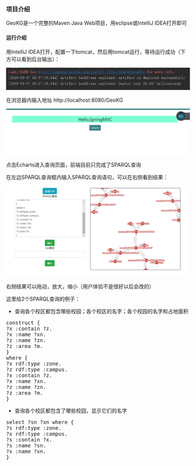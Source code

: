 ### 项目介绍

GeoKG是一个完整的Maven Java Web项目，用eclipse或IntelliJ IDEA打开即可


#### 运行介绍

用IntelliJ IDEA打开，配置一下tomcat，然后用tomcat运行，等待运行成功（下方可以看到后台输出）：

![](img/1.PNG)

在浏览器内输入地址 http://localhost:8080/GeoKG

![](img/2.PNG)

点击Echarts进入查询页面，前端目前只完成了SPARQL查询

在左边SPARQL查询框内输入SPARQL查询语句，可以在右侧看到结果：

![](img/3.PNG)

右侧结果可以拖动，放大，缩小（用户体验不是很好以后会改的）



这里给2个SPARQL查询的例子：

- 查询各个校区都包含哪些校园；各个校区的名字；各个校园的名字和占地面积
<pre>
construct {
?x :contain ?z.
?x :name ?xn.
?z :name ?zn.
?z :area ?m.
}
where {
?x rdf:type :zone.
?z rdf:type :campus.
?x :contain ?z.
?x :name ?xn.
?z :name ?zn.
?z :area ?m.
}
</pre>

- 查询各个校区都包含了哪些校园，显示它们的名字
<pre>
select ?sn ?xn where {
?s rdf:type :zone.
?x rdf:type :campus.
?s :contain ?x.
?s :name ?sn.
?x :name ?xn.
}
</pre>